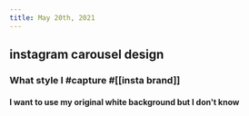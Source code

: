 ```yaml
---
title: May 20th, 2021
---
```


## instagram carousel design
### What style I #capture #[[insta brand]]
#### I want to use my original white background but I don't know
